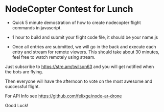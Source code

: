 # NodeCopter Contest for Lunch

- Quick 5 minute demostration of how to create nodecopter flight commands in javascript.
- 1 hour to build and submit your flight code file, it should be your name.js

- Once all entries are submitted, we will go in the back and execute each entry and stream for remote viewers.  This should take about 30 minutes, feel free to watch remotely using stream.

Just subscribe to https://stre.am/twilson63 and you will get notified when the bots are flying.

Then everyone will have the afternoon to vote on the most awesome and successful flight.

For API Info see https://github.com/felixge/node-ar-drone

Good Luck!


